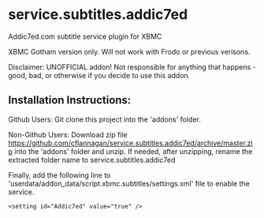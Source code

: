 service.subtitles.addic7ed
==========================

Addic7ed.com subtitle service plugin for XBMC 

XBMC Gotham version only. Will not work with Frodo or previous verisons.

Disclaimer: UNOFFICIAL addon! Not responsible for anything that happens - good, bad, or otherwise if you decide to use this addon.

## Installation Instructions:

Github Users: Git clone this project into the 'addons' folder.

Non-Github Users: Download zip file https://github.com/cflannagan/service.subtitles.addic7ed/archive/master.zip into the 'addons' folder and unzip. If needed, after unzipping, rename the extracted folder name to service.subtitles.addic7ed

Finally, add the following line to 'userdata/addon_data/script.xbmc.subtitles/settings.xml' file to enable the service.

```
<setting id="Addic7ed" value="true" />
```
